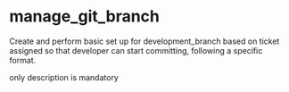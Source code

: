 # manage_git_branch
Create and perform basic set up for development_branch based on ticket assigned so that developer can start committing, following a specific format.


only description is mandatory